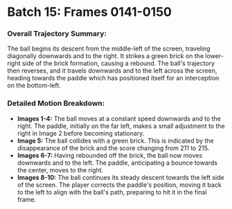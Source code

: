 # Batch 15: Frames 0141-0150

### Overall Trajectory Summary:
The ball begins its descent from the middle-left of the screen, traveling diagonally downwards and to the right. It strikes a green brick on the lower-right side of the brick formation, causing a rebound. The ball's trajectory then reverses, and it travels downwards and to the left across the screen, heading towards the paddle which has positioned itself for an interception on the bottom-left.

### Detailed Motion Breakdown:
*   **Images 1-4:** The ball moves at a constant speed downwards and to the right. The paddle, initially on the far left, makes a small adjustment to the right in Image 2 before becoming stationary.
*   **Image 5:** The ball collides with a green brick. This is indicated by the disappearance of the brick and the score changing from 211 to 215.
*   **Images 6-7:** Having rebounded off the brick, the ball now moves downwards and to the left. The paddle, anticipating a bounce towards the center, moves to the right.
*   **Images 8-10:** The ball continues its steady descent towards the left side of the screen. The player corrects the paddle's position, moving it back to the left to align with the ball's path, preparing to hit it in the final frame.
